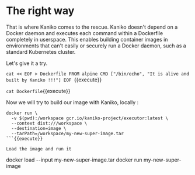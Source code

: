 # The right way

That is where Kaniko comes to the rescue.
Kaniko doesn't depend on a Docker daemon and executes each command within a Dockerfile completely in userspace. This enables building container images in environments that can't easily or securely run a Docker daemon, such as a standard Kubernetes cluster.

Let's give it a try.

`cat << EOF > Dockerfile
FROM alpine
CMD ["/bin/echo", "It is alive and built by Kaniko !!!"]
EOF
`{{execute}}

`cat Dockerfile`{{execute}}

Now we will try to build our image with Kaniko, locally :
```
docker run \
  -v $(pwd):/workspace gcr.io/kaniko-project/executor:latest \
  --context dist:///workspace \
  --destination=image \
  --tarPath=/workspace/my-new-super-image.tar
```{{execute}}

Load the image and run it
```
docker load --input my-new-super-image.tar
docker run  my-new-super-image
```{{execute}}
